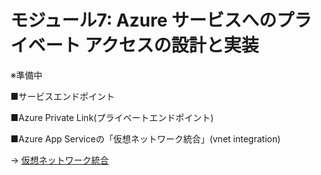 # モジュール7: Azure サービスへのプライベート アクセスの設計と実装

※準備中


■サービスエンドポイント


■Azure Private Link(プライベートエンドポイント)


■Azure App Serviceの「仮想ネットワーク統合」(vnet integration)

→ [仮想ネットワーク統合](vnet-integration.md)
